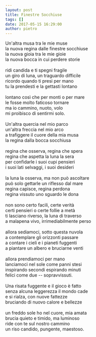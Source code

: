 ```yaml
---
layout: post
title: Finestre Socchiuse
tags: []
date: 2017-05-15 16:29:00
author: pietro
---
```

Un'altra musa tra le mie muse<br/>la nuova regina dalle finestre socchiuse<br/>la nuova gioia tra le mie gioie<br/>la nuova bocca in cui perdere storie<br/><br/>ridi candida e ti spegni fragile<br/>un giro di luna, un traguardo difficile<br/>ricordo quando ti presi per mano<br/>tu la prendesti e la gettasti lontano<br/><br/>lontano così che per monti o per mare<br/>le fosse molto faticoso tornare<br/>ma io cammino, nuoto, volo<br/>mi proibisco di sentirmi solo.<br/><br/>Un'altra quercia nel mio parco<br/>un'altra freccia nel mio arco<br/>a trafiggere il cuore della mia musa<br/>la regina dalla bocca socchiusa<br/><br/>regina che osserva, regina che spera<br/>regina che aspetta la luna la sera<br/>per confidarle i suoi cupi pensieri<br/>i suoi lati selvaggi, i suoi desideri<br/><br/>la luna la osserva, ma non può ascoltare<br/>può solo gettarle un riflesso dal mare<br/>regina capisce, regina perdona<br/>regina vissuto uno sguardo le dona<br/><br/>non sono certo facili, certe verità<br/>certi pensieri o certe follie a metà<br/>ti lasciano riverso, la luna di traverso<br/>a malapena vivo, irrimediabilmente perso<br/><br/>allora sediamoci, sotto questa nuvola<br/>a contemplare gli orizzonti passare<br/>a contare i cieli e i pianeti fuggenti<br/>a piantare un albero e bruciarne venti<br/><br/>allora prendiamoci per mano<br/>lanciamoci nel sole come panni stesi<br/>inspirando secondi espirando minuti<br/>felici come due -- sopravvissuti.<br/><br/>Una risata fuggente e il gioco è fatto<br/>senza alcuna leggerezza il mondo cade<br/>e si rialza, con nuove fattezze<br/>bruciando di nuovo calore e bellezze<br/><br/>un freddo sole ho nel cuore, mia amata<br/>brucia quieto e timido, ma luminoso<br/>ride con te sul nostro cammino<br/>un riso candido, pungente, maestoso.

